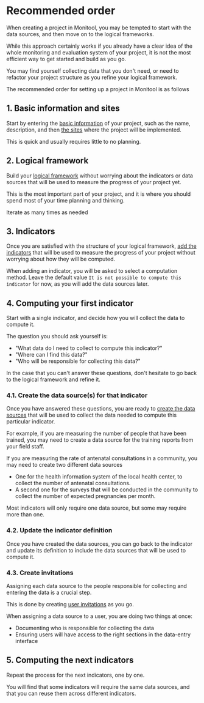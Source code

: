 # Recommended order

When creating a project in Monitool, you may be tempted to start with the data sources, and then move on to the logical frameworks.

While this approach certainly works if you already have a clear idea of the whole monitoring and evaluation system of your project, it is not the most efficient way to get started and build as you go.

You may find yourself collecting data that you don't need, or need to refactor your project structure as you refine your logical framework.

The recommended order for setting up a project in Monitool is as follows

## 1. Basic information and sites

Start by entering the [basic information](./basic-information.md) of your project, such as the name, description, and then [the sites](./site.md) where the project will be implemented.

This is quick and usually requires little to no planning.

## 2. Logical framework

Build your [logical framework](./logical-framework.md) without worrying about the indicators or data sources that will be used to measure the progress of your project yet.

This is the most important part of your project, and it is where you should spend most of your time planning and thinking.

Iterate as many times as needed

## 3. Indicators

Once you are satisfied with the structure of your logical framework, [add the indicators](./indicators.md) that will be used to measure the progress of your project without worrying about how they will be computed.

When adding an indicator, you will be asked to select a computation method. Leave the default value `It is not possible to compute this indicator` for now, as you will add the data sources later.

## 4. Computing your first indicator

Start with a single indicator, and decide how you will collect the data to compute it.

The question you should ask yourself is:

- "What data do I need to collect to compute this indicator?"
- "Where can I find this data?"
- "Who will be responsible for collecting this data?"

In the case that you can't answer these questions, don't hesitate to go back to the logical framework and refine it.

### 4.1. Create the data source(s) for that indicator

Once you have answered these questions, you are ready to [create the data sources](./data-source.md) that will be used to collect the data needed to compute this particular indicator.

For example, if you are measuring the number of people that have been trained, you may need to create a data source for the training reports from your field staff.

If you are measuring the rate of antenatal consultations in a community, you may need to create two different data sources

- One for the health information system of the local health center, to collect the number of antenatal consultations.
- A second one for the surveys that will be conducted in the community to collect the number of expected pregnancies per month.

Most indicators will only require one data source, but some may require more than one.

### 4.2. Update the indicator definition

Once you have created the data sources, you can go back to the indicator and update its definition to include the data sources that will be used to compute it.

### 4.3. Create invitations

Assigning each data source to the people responsible for collecting and entering the data is a crucial step.

This is done by creating [user invitations](./invite-other-users.md) as you go.

When assigning a data source to a user, you are doing two things at once:

- Documenting who is responsible for collecting the data
- Ensuring users will have access to the right sections in the data-entry interface

## 5. Computing the next indicators

Repeat the process for the next indicators, one by one.

You will find that some indicators will require the same data sources, and that you can reuse them across different indicators.
